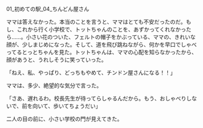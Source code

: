 01_初めての駅_04_ちんどん屋さん

ママは答えなかった。本当のことを言うと、ママはとても不安だったのだ。もし、これから行く小学校で、トットちゃんのことを、あずかってくれなかったら……。小さい花のついた、フェルトの帽子をかぶっている、ママの、きれいな顔が、少しまじめになった。そして、道を飛び跳ねながら、何かを早口でしゃべってるとっとちゃんを見た。トットちゃんは、ママの心配を知らなかったから、顔があうと、うれしそうに笑っていった。

「ねえ、私、やっぱり、どっちもやめて、チンドン屋さんになる！！」

ママは、多少、絶望的な気分で言った。

「さあ、遅れるわ。校長先生が待ってらしゃるんだから。もう、おしゃべりしないで、前を向いて、歩いてちょうだい」

二人の目の前に、小さい学校の門が見えてきた。

